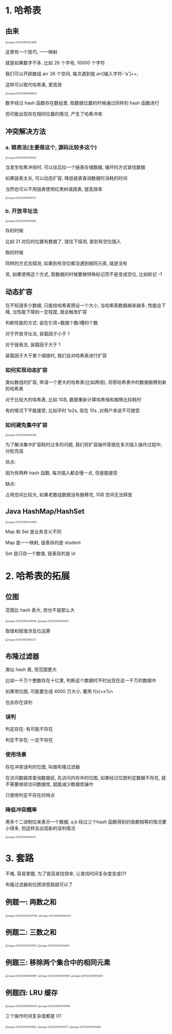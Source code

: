 # 1. 哈希表

## 由来

<img src="https://wuzhi-img.oss-cn-shanghai.aliyuncs.com/img/image-20211219113423858.png" alt="image-20211219113423858" style="zoom:50%;" />

这里有一个技巧, 一一映射

就是如果数字不多, 比如 26 个字母, 10000 个字符

我们可以开辟数组 arr 26 个空间, 每次遇到就 arr[输入字符-'a']++;

这样可以取代哈希表, 更高效

<img src="https://wuzhi-img.oss-cn-shanghai.aliyuncs.com/img/image-20211219114038533.png" alt="image-20211219114038533" style="zoom:50%;" />

数字经过 hash 函数存在数组里, 取数据位置的时候通过同样的 hash 函数进行

但可能出现存在相同位置的情况, 产生了哈希冲突

## 冲突解决方法

### a. 链表法(主要是这个, 源码比较多这个)

<img src="https://wuzhi-img.oss-cn-shanghai.aliyuncs.com/img/image-20211219114743422.png" alt="image-20211219114743422" style="zoom:50%;" />

当发生哈希冲突时, 可以往后拉一个链表存储数据, 循环的方式查找数据

如果链表太长, 可以动态扩容, 降低链表查询数据时消耗的时间

当然也可以不用链表使用红黑树或跳表, 提高效率

<img src="https://wuzhi-img.oss-cn-shanghai.aliyuncs.com/img/image-20211219115813723.png" alt="image-20211219115813723" style="zoom:50%;" />

### b. 开放寻址法

<img src="https://wuzhi-img.oss-cn-shanghai.aliyuncs.com/img/image-20211219115413083.png" alt="image-20211219115413083" style="zoom:50%;" />

存的时候

比如 21 对应的位置有数据了, 就往下探测, 直到有空位插入

取的时候

同样的方式去探测, 如果到有空位都没遇到相同元素, 就是没有

另, 如果使用这个方式, 取数据的时候要做特殊标记而不是变成空位, 比如标记 -1

## 动态扩容

在不知道多少数据, 只能给哈希表预设一个大小, 当哈希表数据越来越多, 性能会下降, 当性能下降到一定程度, 就会触发扩容

判断性能的方式: 装在引资=数据个数/槽的个数

对于开放寻址法, 装载因子小于 1

对于链表法, 装载因子大于 1

装载因子大于某个阈值时, 我们会对哈希表进行扩容

### 如何实现动态扩容

类似数组的扩容, 申请一个更大的哈希表(比如两倍), 将原哈希表中的数据搬移到新的哈希表

对于比较大的哈希表, 比如 1GB, 数据重新计算哈希值和搬移比较耗时

有的情况下不能接受, 比如平时 1s2s, 现在 10s ,对用户来说不可接受

### 如何避免集中扩容

<img src="https://wuzhi-img.oss-cn-shanghai.aliyuncs.com/img/image-20211219120914745.png" alt="image-20211219120914745" style="zoom:50%;" />

为了解决集中扩容耗时过多的问题, 我们将扩容操作穿插在多次插入操作过程中, 分批完成

优点:

因为有两种 hash 函数, 每次插入都会慢一点, 但是能接受

缺点:

占用空间比较大, 如果老数组数据没有搬移完, 1GB 空间无法释放

## Java HashMap/HashSet

<img src="https://wuzhi-img.oss-cn-shanghai.aliyuncs.com/img/image-20211219121343920.png" alt="image-20211219121343920" style="zoom:50%;" />

Map 和 Set 是业务含义不同

Map 是一一映射, 链表存的是 student

Set 是只存一个数值, 链表存的是 id

# 2. 哈希表的拓展

## 位图

范围比 hash 表大, 但也不是那么大

<img src="https://wuzhi-img.oss-cn-shanghai.aliyuncs.com/img/image-20211219122129146.png" alt="image-20211219122129146" style="zoom:50%;" />

<img src="https://wuzhi-img.oss-cn-shanghai.aliyuncs.com/img/image-20211219135214425.png" alt="image-20211219135214425" style="zoom:50%;" />

取值和赋值涉及位运算

<img src="https://wuzhi-img.oss-cn-shanghai.aliyuncs.com/img/image-20211219135651271.png" alt="image-20211219135651271" style="zoom:50%;" />

## 布隆过滤器

类似 hash 表, 但范围更大

比如一千万个整数存在十亿里, 判断这个数据时不时出现在这一千万的数据中

如果用位图, 可能要生成 4000 万大小, 要用 f(x)=x%n

也会存在误判

### 误判

判定存在: 有可能不存在

判定不存在: 一定不存在

### 使用场景

存在冲突误判的位图, 叫做布隆过滤器

在访问数据库查询数据前, 先访问内存中的位图, 如果经过位图判定数据不存在, 就不需要继续访问数据库, 就能减少数据库操作

只使用判定不存在的特点

### 降低冲突概率

用多个二进制位来表示一个数据, a,b 经过三个hash 函数得到的值都相等的情况要小得多, 但这样会出现新的误判情况

<img src="https://wuzhi-img.oss-cn-shanghai.aliyuncs.com/img/image-20211219142611231.png" alt="image-20211219142611231" style="zoom:50%;" />

# 3. 套路

不难, 容易掌握, 为了提高查找效率, 让查找时间复杂度变成O1

布隆过滤器和位图讲思路就可以了

## 例题一: 两数之和

<img src="https://wuzhi-img.oss-cn-shanghai.aliyuncs.com/img/image-20211220103227258.png" alt="image-20211220103227258" style="zoom:50%;" />

<img src="https://wuzhi-img.oss-cn-shanghai.aliyuncs.com/img/image-20211220103502324.png" alt="image-20211220103502324" style="zoom:50%;" />

## 例题二: 三数之和

<img src="https://wuzhi-img.oss-cn-shanghai.aliyuncs.com/img/image-20211220103701551.png" alt="image-20211220103701551" style="zoom:50%;" />

<img src="https://wuzhi-img.oss-cn-shanghai.aliyuncs.com/img/image-20211220103912905.png" alt="image-20211220103912905" style="zoom:50%;" />

## 例题三: 移除两个集合中的相同元素

<img src="https://wuzhi-img.oss-cn-shanghai.aliyuncs.com/img/image-20211220104646161.png" alt="image-20211220104646161" style="zoom:50%;" />

<img src="https://wuzhi-img.oss-cn-shanghai.aliyuncs.com/img/image-20211220104821990.png" alt="image-20211220104821990" style="zoom:50%;" />

<img src="https://wuzhi-img.oss-cn-shanghai.aliyuncs.com/img/image-20211220104913829.png" alt="image-20211220104913829" style="zoom:50%;" />

## 例题四: LRU 缓存

<img src="https://wuzhi-img.oss-cn-shanghai.aliyuncs.com/img/image-20211220105553341.png" alt="image-20211220105553341" style="zoom:50%;" />

<img src="https://wuzhi-img.oss-cn-shanghai.aliyuncs.com/img/image-20211220105737894.png" alt="image-20211220105737894" style="zoom:50%;" />

三个操作时间复杂度都是 O1

<img src="https://wuzhi-img.oss-cn-shanghai.aliyuncs.com/img/image-20211220111455602.png" alt="image-20211220111455602" style="zoom:50%;" />

<img src="https://wuzhi-img.oss-cn-shanghai.aliyuncs.com/img/image-20211220111417277.png" alt="image-20211220111417277" style="zoom:50%;" />

<img src="https://wuzhi-img.oss-cn-shanghai.aliyuncs.com/img/image-20211220111342659.png" alt="image-20211220111342659" style="zoom:50%;" />